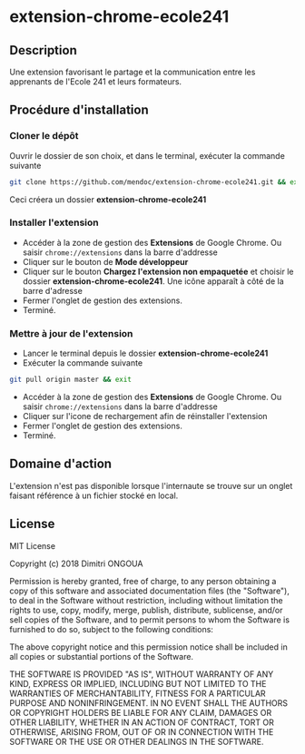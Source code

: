 # extension-chrome-ecole241

## Description
Une extension favorisant le partage et la communication entre les apprenants de l'Ecole 241 et leurs formateurs.

## Procédure d'installation

### Cloner le dépôt
Ouvrir le dossier de son choix, et dans le terminal, exécuter la commande suivante
```bash
git clone https://github.com/mendoc/extension-chrome-ecole241.git && exit
```
Ceci créera un dossier **extension-chrome-ecole241**
### Installer l'extension
* Accéder à la zone de gestion des **Extensions** de Google Chrome. Ou saisir `chrome://extensions` dans la barre d'addresse
* Cliquer sur le bouton de **Mode développeur**
* Cliquer sur le bouton **Chargez l'extension non empaquetée** et choisir le dossier **extension-chrome-ecole241**. Une icône apparaît à côté de la barre d'adresse 
* Fermer l'onglet de gestion des extensions.
* Terminé.

### Mettre à jour de l'extension
* Lancer le terminal depuis le dossier **extension-chrome-ecole241**
* Exécuter la commande suivante
```bash
git pull origin master && exit
```
* Accéder à la zone de gestion des **Extensions** de Google Chrome. Ou saisir `chrome://extensions` dans la barre d'addresse 
* Cliquer sur l'icone de rechargement afin de réinstaller l'extension
* Fermer l'onglet de gestion des extensions. 
* Terminé.

## Domaine d'action
L'extension n'est pas disponible lorsque l'internaute se trouve sur un onglet faisant référence à un fichier stocké en local.

## License

MIT License

Copyright (c) 2018 Dimitri ONGOUA

Permission is hereby granted, free of charge, to any person obtaining a copy
of this software and associated documentation files (the "Software"), to deal
in the Software without restriction, including without limitation the rights
to use, copy, modify, merge, publish, distribute, sublicense, and/or sell
copies of the Software, and to permit persons to whom the Software is
furnished to do so, subject to the following conditions:

The above copyright notice and this permission notice shall be included in all
copies or substantial portions of the Software.

THE SOFTWARE IS PROVIDED "AS IS", WITHOUT WARRANTY OF ANY KIND, EXPRESS OR
IMPLIED, INCLUDING BUT NOT LIMITED TO THE WARRANTIES OF MERCHANTABILITY,
FITNESS FOR A PARTICULAR PURPOSE AND NONINFRINGEMENT. IN NO EVENT SHALL THE
AUTHORS OR COPYRIGHT HOLDERS BE LIABLE FOR ANY CLAIM, DAMAGES OR OTHER
LIABILITY, WHETHER IN AN ACTION OF CONTRACT, TORT OR OTHERWISE, ARISING FROM,
OUT OF OR IN CONNECTION WITH THE SOFTWARE OR THE USE OR OTHER DEALINGS IN THE
SOFTWARE.